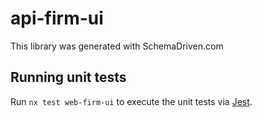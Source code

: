 
# api-firm-ui

This library was generated with SchemaDriven.com

## Running unit tests

Run `nx test web-firm-ui` to execute the unit tests via [Jest](https://jestjs.io).

